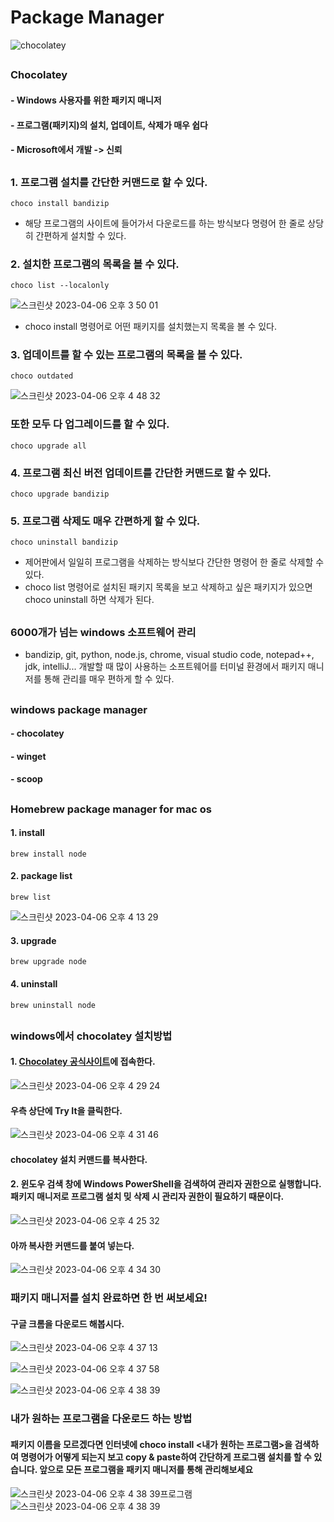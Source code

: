 # Package Manager

![chocolatey](https://user-images.githubusercontent.com/114221785/230291182-c80ce0e6-246e-4aa7-85ea-71532b5f6452.png)
##
### Chocolatey
#### - Windows 사용자를 위한 패키지 매니저
#### - 프로그램(패키지)의 설치, 업데이트, 삭제가 매우 쉽다
#### - Microsoft에서 개발 -> 신뢰
##


### 1. 프로그램 설치를 간단한 커맨드로 할 수 있다.
```
choco install bandizip
```
- 해당 프로그램의 사이트에 들어가서 다운로드를 하는 방식보다 명령어 한 줄로 상당히 간편하게 설치할 수 있다.


### 2. 설치한 프로그램의 목록을 볼 수 있다.
```
choco list --localonly
```
![스크린샷 2023-04-06 오후 3 50 01](https://user-images.githubusercontent.com/114221785/230294104-7dbf5917-2dff-4138-b2ac-e1f292386232.png)
- choco install 명령어로 어떤 패키지를 설치했는지 목록을 볼 수 있다.

### 3. 업데이트를 할 수 있는 프로그램의 목록을 볼 수 있다. 
```
choco outdated
```
![스크린샷 2023-04-06 오후 4 48 32](https://user-images.githubusercontent.com/114221785/230310121-62906dd8-1a88-488d-99ca-64715167de54.png)
### 또한 모두 다 업그레이드를 할 수 있다.
```
choco upgrade all
```




### 4. 프로그램 최신 버전 업데이트를 간단한 커맨드로 할 수 있다.
```
choco upgrade bandizip
```


### 5. 프로그램 삭제도 매우 간편하게 할 수 있다.
```
choco uninstall bandizip
```
- 제어판에서 일일히 프로그램을 삭제하는 방식보다 간단한 명령어 한 줄로 삭제할 수 있다.
- choco list 명령어로 설치된 패키지 목록을 보고 삭제하고 싶은 패키지가 있으면 choco uninstall <package>하면 삭제가 된다.

##


### 6000개가 넘는 windows 소프트웨어 관리
- bandizip, git, python, node.js, chrome, visual studio code, notepad++, jdk, intelliJ... 개발할 때 많이 사용하는 소프트웨어를 터미널 환경에서 패키지 매니저를 통해 관리를 매우 편하게 할 수 있다.

##

### windows package manager
#### - chocolatey
#### - winget
#### - scoop

##

### Homebrew package manager for mac os
#### 1. install
```
brew install node
```
#### 2. package list
```
brew list
```
![스크린샷 2023-04-06 오후 4 13 29](https://user-images.githubusercontent.com/114221785/230302086-f3a7bcf4-d612-4176-913a-00031ce865e0.png)

#### 3. upgrade
```
brew upgrade node
```

#### 4. uninstall
```
brew uninstall node
```

##
### windows에서 chocolatey 설치방법

#### 1. <a href="https://chocolatey.org/">Chocolatey 공식사이트</a>에 접속한다.
![스크린샷 2023-04-06 오후 4 29 24](https://user-images.githubusercontent.com/114221785/230305743-8687bdb8-ae8e-4267-bebd-55a019862fc9.png)
#### 우측 상단에 Try It을 클릭한다.
![스크린샷 2023-04-06 오후 4 31 46](https://user-images.githubusercontent.com/114221785/230306507-c46f34f5-45ac-4f89-8880-ac12d535a5a2.png)
#### chocolatey 설치 커맨드를 복사한다.

#### 2. 윈도우 검색 창에 Windows PowerShell을 검색하여 관리자 권한으로 실행합니다. 패키지 매니저로 프로그램 설치 밎 삭제 시 관리자 권한이 필요하기 때문이다.
![스크린샷 2023-04-06 오후 4 25 32](https://user-images.githubusercontent.com/114221785/230304879-ab3d6b76-24f2-4a03-b17c-3775daa60250.png)
#### 아까 복사한 커맨드를 붙여 넣는다.
![스크린샷 2023-04-06 오후 4 34 30](https://user-images.githubusercontent.com/114221785/230306851-722070b6-6d60-4a5e-8e43-cef7f1782a76.png)

### 패키지 매니저를 설치 완료하면 한 번 써보세요!
#### 구글 크롬을 다운로드 해봅시다.
![스크린샷 2023-04-06 오후 4 37 13](https://user-images.githubusercontent.com/114221785/230307461-13d7ebb4-1765-48e2-9d61-6710862ceff2.png)

![스크린샷 2023-04-06 오후 4 37 58](https://user-images.githubusercontent.com/114221785/230307620-c57f4be5-b573-4bda-9b19-4d4f984f70a4.png)

![스크린샷 2023-04-06 오후 4 38 39](https://user-images.githubusercontent.com/114221785/230307831-64edbeb5-7c9f-4687-ad1b-ccc773df7058.png)

### 내가 원하는 프로그램을 다운로드 하는 방법
#### 패키지 이름을 모르겠다면 인터넷에 choco install <내가 원하는 프로그램>을 검색하여 명령어가 어떻게 되는지 보고 copy & paste하여 간단하게 프로그램 설치를 할 수 있습니다. 앞으로 모든 프로그램을 패키지 매니저를 통해 관리해보세요
![스크린샷 2023-04-06 오후 4 38 39](https://user-images.githubusercontent.com/114221785/230307831-64edbeb5-7c9f-4687-ad1b-ccc773df7058.png)프로그램
![스크린샷 2023-04-06 오후 4 38 39](https://user-images.githubusercontent.com/114221785/230307831-64edbeb5-7c9f-4687-ad1b-ccc773df7058.png)
